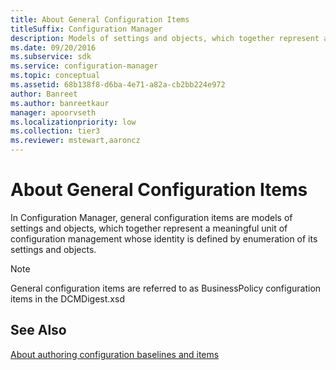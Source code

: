```yaml
---
title: About General Configuration Items
titleSuffix: Configuration Manager
description: Models of settings and objects, which together represent a meaningful unit of configuration management.
ms.date: 09/20/2016
ms.subservice: sdk
ms.service: configuration-manager
ms.topic: conceptual
ms.assetid: 68b138f8-d6ba-4e71-a82a-cb2bb224e972
author: Banreet
ms.author: banreetkaur
manager: apoorvseth
ms.localizationpriority: low
ms.collection: tier3
ms.reviewer: mstewart,aaroncz 
---
```

# About General Configuration Items
In Configuration Manager, general configuration items are models of settings and objects, which together represent a meaningful unit of configuration management whose identity is defined by enumeration of its settings and objects.  

> [!NOTE]
>  General configuration items are referred to as BusinessPolicy configuration items in the DCMDigest.xsd  

## See Also  
[About authoring configuration baselines and items](about-authoring-configuration-baselines-and-configuration-items.md)
